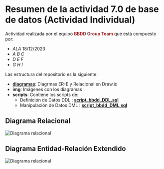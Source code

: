 # Resumen de la actividad 7.0 de base de datos (Actividad Individual)
Actividad realizada por el equipo  <span style="color:brown">**BBDD Group Team**</span> que está compuesto por:
- *ALA* 18/12/2023
- *A B C*
- *D E F*
- *G H I*


Las estructura del repositorio es la siguiente:
- [**diagramas**](https://gited.visite.es/isidoro.nevares/eedd_bbdd/src/branch/master/app_formacion/diagramas): Diagrmas ER-E y Relacional en Draw.io
- **img**: Imágenes con los diagramas
- **scripts**: Contiene los scripts de:
  - Definición de Datos DDL :  [**script_bbdd_DDL.sql**](https://gited.visite.es/isidoro.nevares/eedd_bbdd/src/branch/master/app_formacion/scripts/script_bbdd_DDL.sql)
  - Manipulación de Datos DML :  [**script_bbdd_DML.sql**](https://gited.visite.es/isidoro.nevares/eedd_bbdd/src/branch/master/app_formacion/scripts/script_bbdd_DML.sql)


## Diagrama Relacional
<image
  src="./img/Diagrama_ER-R.png"
  alt="Diagrama relacional"
  caption="Diagrama relacional">

## Diagrama Entidad-Relación Extendido
<image
  src="./img/Diagrama-relacional.png"
  alt="Diagrama relacional"
  caption="Diagrama relacional">

